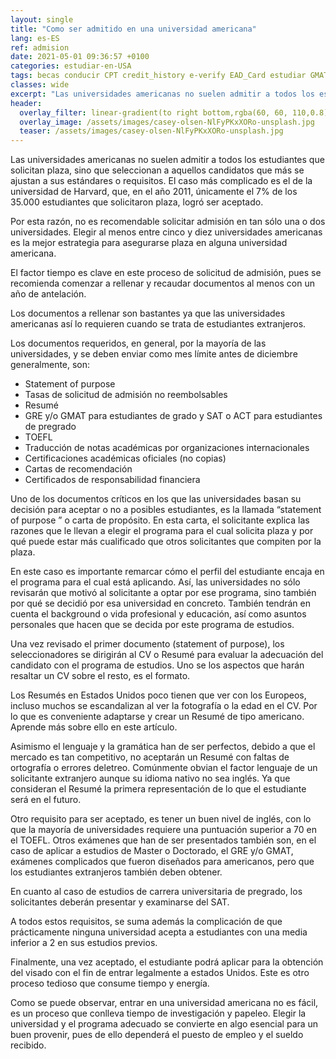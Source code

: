 ```yaml
---
layout: single
title: "Como ser admitido en una universidad americana"
lang: es-ES
ref: admision
date: 2021-05-01 09:36:57 +0100
categories: estudiar-en-USA
tags: becas conducir CPT credit_history e-verify EAD_Card estudiar GMAT GRE ingeniero melting_pot OPT PE reclutar salario seguro_médico Social_Security taxes TOEFL trabajar universidad vacaciones visados visa_F visa_H visa_M vivir
classes: wide
excerpt: "Las universidades americanas no suelen admitir a todos los estudiantes que solicitan plaza, sino que seleccionan a aquellos candidatos que más se ajustan a sus estándares o requisitos."
header:
  overlay_filter: linear-gradient(to right bottom,rgba(60, 60, 110,0.8), rgba(178, 34, 52, 0.5))
  overlay_image: /assets/images/casey-olsen-NlFyPKxXORo-unsplash.jpg
  teaser: /assets/images/casey-olsen-NlFyPKxXORo-unsplash.jpg
---
```


Las universidades americanas no suelen admitir a todos los estudiantes que solicitan plaza, sino que seleccionan a aquellos candidatos que más se ajustan a sus estándares o requisitos. El caso más complicado es el de la universidad de Harvard, que, en el año 2011, únicamente el 7% de los 35.000 estudiantes que solicitaron plaza, logró ser aceptado.

Por esta razón, no es recomendable solicitar admisión en tan sólo una o dos universidades. Elegir al menos entre cinco y diez universidades americanas es la mejor estrategia para asegurarse plaza en alguna universidad americana.

El factor tiempo es clave en este proceso de solicitud de admisión, pues se recomienda comenzar a rellenar y recaudar documentos al menos con un año de antelación.

Los documentos a rellenar son bastantes ya que las universidades americanas así lo requieren cuando se trata de estudiantes extranjeros.

Los documentos requeridos, en general, por la mayoría de las universidades, y se deben enviar como mes límite antes de diciembre generalmente, son:

- Statement of purpose
- Tasas de solicitud de admisión no reembolsables
- Resumé
- GRE y/o GMAT para estudiantes de grado y SAT o ACT para estudiantes de pregrado
- TOEFL
- Traducción de notas académicas por organizaciones internacionales
- Certificaciones académicas oficiales (no copias)
- Cartas de recomendación
- Certificados de responsabilidad financiera

Uno de los documentos críticos en los que las universidades basan su decisión para aceptar o no a posibles estudiantes, es la llamada “statement of purpose ” o carta de propósito. En esta carta, el solicitante explica las razones que le llevan a elegir el programa para el cual solicita plaza y por qué puede estar más cualificado que otros solicitantes que compiten por la plaza.

En este caso es importante remarcar cómo el perfil del estudiante encaja en el programa para el cual está aplicando. Así, las universidades no sólo revisarán que motivó al solicitante a optar por ese programa, sino también por qué se decidió por esa universidad en concreto. También tendrán en cuenta el background o vida profesional y educación, así como asuntos personales que hacen que se decida por este programa de estudios.

Una vez revisado el primer documento (statement of purpose), los seleccionadores se dirigirán al CV o Resumé para evaluar la adecuación del candidato con el programa de estudios. Uno se los aspectos que harán resaltar un CV sobre el resto, es el formato.

Los Resumés en Estados Unidos poco tienen que ver con los Europeos, incluso muchos se escandalizan al ver la fotografía o la edad en el CV. Por lo que es conveniente adaptarse y crear un Resumé de tipo americano. Aprende más sobre ello en este artículo.

Asimismo el lenguaje y la gramática han de ser perfectos, debido a que el mercado es tan competitivo, no aceptarán un Resumé con faltas de ortografía o errores deletreo. Comúnmente obvian el factor lenguaje de un solicitante extranjero aunque su idioma nativo no sea inglés. Ya que consideran el Resumé la primera representación de lo que el estudiante será en el futuro.

Otro requisito para ser aceptado, es tener un buen nivel de inglés, con lo que la mayoría de universidades requiere una puntuación superior a 70 en el TOEFL. Otros exámenes que han de ser presentados también son, en el caso de aplicar a estudios de Master o Doctorado, el GRE y/o GMAT, exámenes complicados que fueron diseñados para americanos, pero que los estudiantes extranjeros también deben obtener.

En cuanto al caso de estudios de carrera universitaria de pregrado, los solicitantes deberán presentar y examinarse del SAT.

A todos estos requisitos, se suma además la complicación de que prácticamente ninguna universidad acepta a estudiantes con una media inferior a 2 en sus estudios previos.

Finalmente, una vez aceptado, el estudiante podrá aplicar para la obtención del visado con el fin de entrar legalmente a estados Unidos. Este es otro proceso tedioso que consume tiempo y energía.

Como se puede observar, entrar en una universidad americana no es fácil, es un proceso que conlleva tiempo de investigación y papeleo. Elegir la universidad y el programa adecuado se convierte en algo esencial para un buen provenir, pues de ello dependerá el puesto de empleo y el sueldo recibido.
